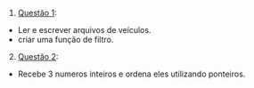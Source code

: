 1. [Questão 1](ed-prova-1.pdf): 
  - Ler e escrever arquivos de veículos.
  - criar uma função de filtro.
2. [Questão 2](ed-prova-1.pdf):
  - Recebe 3 numeros inteiros e ordena eles utilizando ponteiros.
